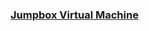 ### [Jumpbox Virtual Machine](https://docs.vmware.com/en/VMware-Tanzu-Greenplum/6.20/greenplum-vxrail/GUID-jumpbox.html)




